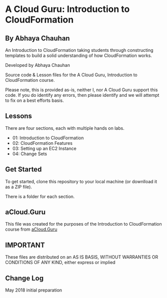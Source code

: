 # A Cloud Guru: Introduction to CloudFormation
## By Abhaya Chauhan

An Introduction to CloudFormation taking students through constructing templates to build a solid understanding of how CloudFormation works.
 
Developed by Abhaya Chauhan

Source code & Lesson files for the A Cloud Guru, Introduction to CloudFormation course.

Please note, this is provided as-is, neither I, nor A Cloud Guru support this code. If you do identify any errors, then please identify and we will attempt to fix on a best efforts basis.

## Lessons

There are four sections, each with multiple hands on labs.

- 01: Introduction to CloudFormation
- 02: CloudFormation Features
- 03: Setting up an EC2 Instance
- 04: Change Sets

## Get Started

To get started, clone this repository to your local machine (or downlload it as a ZIP file).

There is a folder for each section.

## aCloud.Guru
This file was created for the purposes of the Introduction to CloudFormation course from [aCloud.Guru](https://acloud.guru)

## IMPORTANT
These files are distributed on an AS IS BASIS, WITHOUT WARRANTIES OR CONDITIONS OF ANY KIND, either express or implied

## Change Log 
May 2018 initial preparation
